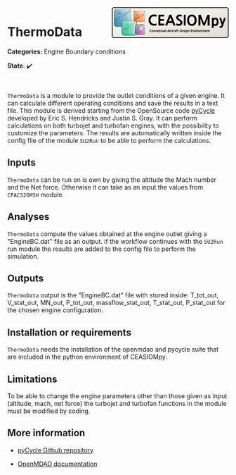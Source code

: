 <img align="right" height="70" src="../../documents/logos/CEASIOMpy_banner_main.png">

# ThermoData

**Categories:** Engine Boundary conditions

**State**: :heavy_check_mark:



<br />

`ThermoData` is a module to provide the outlet conditions of a given engine. It can calculate different operating conditions and save the results in a text file. This module is derived starting from the OpenSource code [pyCycle](https://github.com/OpenMDAO/pycycle) developed by Eric S. Hendricks and Justin S. Gray. It can perform calculations on both turbojet and turbofan engines, with the possibility to customize the parameters. The results are automatically written inside the config file of the module `SU2Run` to be able to perform the calculations.

## Inputs
`ThermoData` can be run on is own by giving the altitude the Mach number and the Net force. Otherwise it can take as an input the values from `CPACS2GMSH` module. 

## Analyses
`ThermoData` compute the values obtained at the engine outlet giving a "EngineBC.dat" file as an output. if the workflow continues with the `SU2Run` run module the results are added to the config file to perform the simulation. 

## Outputs
`ThermoData` output is the "EngineBC.dat" file with stored inside: T_tot_out, V_stat_out, MN_out, P_tot_out, massflow_stat_out, T_stat_out, P_stat_out for the chosen engine configuration. 

## Installation or requirements
`ThermoData` needs the installation of the openmdao and pycycle suite that are included in the python environment of CEASIOMpy. 

## Limitations

To be able to change the engine parameters other than those given as input (altitude, mach, net force) the turbojet and turbofan functions in the module must be modified by coding.

## More information

* [pyCycle Github repository](https://github.com/OpenMDAO/pycycle)

* [OpenMDAO documentation ](https://openmdao.org/newdocs/versions/latest/main.html)

